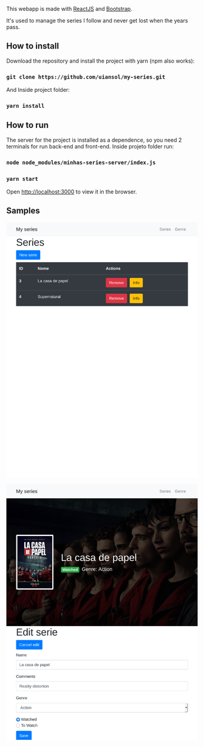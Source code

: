This webapp is made with [ReactJS](https://reactjs.org/) and [Bootstrap](https://getbootstrap.com/).

It's used to manage the series I follow and never get lost when the years pass.



## How to install

Download the repository and install the project with yarn (npm also works):
### `git clone https://github.com/uiansol/my-series.git`

And Inside project folder:
### `yarn install` 

## How to run

The server for the project is installed as a dependence, so you need 2 terminals for run back-end and front-end. Inside projeto folder run:

### `node node_modules/minhas-series-server/index.js` 
### `yarn start`

Open [http://localhost:3000](http://localhost:3000) to view it in the browser.

## Samples

![Series list](https://github.com/uiansol/my-series/blob/master/public/series.png)

![Serie info](https://github.com/uiansol/my-series/blob/master/public/info.png)